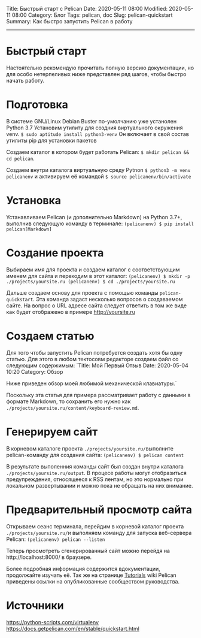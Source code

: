 Title: Быстрый старт с Pelican
Date: 2020-05-11 08:00
Modified: 2020-05-11 08:00
Category: Блог
Tags: pelican, doc
Slug: pelican-quickstart
Summary: Как быстро запустить Pelican в работу
<!-- Cover: images/flex-screenshot.png -->

---
# Быстрый старт

Настоятельно рекомендую прочитать полную версию документации, но для особо нетерпеливых ниже представлен ряд шагов, чтобы быстро начать работу.

# Подготовка
В системе GNU/Linux Debian Buster по-умолчанию уже устанолен Python 3.7 Установим утилиту для создния виртуального окружения venv.
`$ sudo aptitude install python3-venv`
Он включает в свой состав утилиты pip для установки пакетов

Создаем каталог в котором будет работать Pelican:
`$ mkdir pelican && cd pelican`.

Создаем внутри каталога виртуальную среду Pytnon `$ python3 -m venv pelicanenv` и активируем её командой `$ source pelicanenv/bin/activate`

# Установка
Устанавливаем Pelican (и дополнительно Markdown) на Python 3.7+, выполнив следующую команду в терминале:
`(pelicanenv) $ pip install pelican[Markdown]`


# Создание проекта
Выбираем имя для проекта и создаем каталог с соответствующим именем для сайта и переходим в этот каталог:
`(pelicanenv) $ mkdir -p ./projects/yoursite.ru
(pelicanenv) $ cd ./projects/yoursite.ru`

Дальше создаем основу для проекта с помощью команды `pelican-quickstart`. Эта команда задаст несколько вопросов о создаваемом сайте. На вопрос о URL адресе сайта следует ответить в том же виде как будет отображено в примере http://yoursite.ru


# Создаем статью
Для того чтобы запустить Pelican потребуется создать хотя бы одну статью. Для этого в любом тектосовм редакторе создаем файл со следующим cодержимым:
`Title: Мой Первый Отзыв
Date: 2020-05-04 10:20
Category: Обзор

Ниже приведен обзор моей любимой механической клавиатуры.`

Поскольку эта статья для примера рассматривает работу с данными в формате Markdown, то сохранить его нужно как `./projects/yoursite.ru/content/keyboard-review.md`.

# Генерируем сайт
В корневом каталоге проекта `./projects/yoursite.ru/`выполните pelican-команду для создания сайта:
`(pelicanenv) $ pelican content`

В результате выполенния команды сайт был создан внутри каталога `./projects/yoursite.ru/output`. В процесе работы могут отобразиться предупреждения, относящееся к RSS лентам, но это нормально при локальном развертывании и можно пока не обращать на них внимание.

# Предварительный просмотр сайта
Открываем сеанс терминала, перейдим в корневой каталог проекта `./projects/yoursite.ru/`и выполняем команду для запуска веб-сервера Pelican:
`(pelicanenv) pelican --listen`

Теперь просмотреть сгенерированный сайт можно перейдя на http://localhost:8000/ в браузере.

Более подробная информация содержится вдокументации, продолжайте изучать её. Так же на странице [Tutorials](https://github.com/getpelican/pelican/wiki/Tutorials) wiki Pelican приведены ссылки на опубликованные сообществом руководства.

# Источники
https://python-scripts.com/virtualenv
https://docs.getpelican.com/en/stable/quickstart.html
